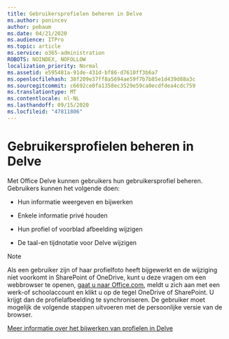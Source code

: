 ```yaml
---
title: Gebruikersprofielen beheren in Delve
ms.author: ponincev
author: pebaum
ms.date: 04/21/2020
ms.audience: ITPro
ms.topic: article
ms.service: o365-administration
ROBOTS: NOINDEX, NOFOLLOW
localization_priority: Normal
ms.assetid: e595481a-91de-431d-bf86-d7610ff3b6a7
ms.openlocfilehash: 38f209e37ff8a5694ae59f7b7b85e1d439d88a3c
ms.sourcegitcommit: c6692ce0fa1358ec3529e59ca0ecdfdea4cdc759
ms.translationtype: MT
ms.contentlocale: nl-NL
ms.lasthandoff: 09/15/2020
ms.locfileid: "47811806"
---
```

# <a name="manage-user-profiles-in-delve"></a>Gebruikersprofielen beheren in Delve

Met Office Delve kunnen gebruikers hun gebruikersprofiel beheren. Gebruikers kunnen het volgende doen:
  
- Hun informatie weergeven en bijwerken
    
- Enkele informatie privé houden
    
- Hun profiel of voorblad afbeelding wijzigen
    
- De taal-en tijdnotatie voor Delve wijzigen
    
> [!NOTE]
> Als een gebruiker zijn of haar profielfoto heeft bijgewerkt en de wijziging niet voorkomt in SharePoint of OneDrive, kunt u deze vragen om een webbrowser te openen, [gaat u naar Office.com](https://www.office.com), meldt u zich aan met een werk-of schoolaccount en klikt u op de tegel OneDrive of SharePoint. U krijgt dan de profielafbeelding te synchroniseren. De gebruiker moet mogelijk de volgende stappen uitvoeren met de persoonlijke versie van de browser. 
  
[Meer informatie over het bijwerken van profielen in Delve](https://go.microsoft.com/fwlink/?linkid=735070)
  

